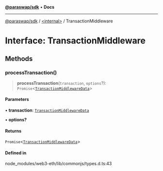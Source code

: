 [**@paraswap/sdk**](../../README.md) • **Docs**

***

[@paraswap/sdk](../../globals.md) / [\<internal\>](../README.md) / TransactionMiddleware

# Interface: TransactionMiddleware

## Methods

### processTransaction()

> **processTransaction**(`transaction`, `options`?): `Promise`\<[`TransactionMiddlewareData`](../type-aliases/TransactionMiddlewareData.md)\>

#### Parameters

• **transaction**: [`TransactionMiddlewareData`](../type-aliases/TransactionMiddlewareData.md)

• **options?**

#### Returns

`Promise`\<[`TransactionMiddlewareData`](../type-aliases/TransactionMiddlewareData.md)\>

#### Defined in

node\_modules/web3-eth/lib/commonjs/types.d.ts:43
